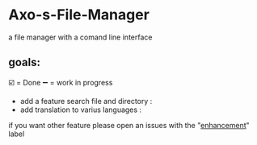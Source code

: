 # Axo-s-File-Manager
a file manager with a comand line interface


## goals:
☑️ = Done
➖ = work in progress
- add a feature search file and directory :
- add translation to varius languages :

if you want other feature please open an issues with the "[enhancement](https://github.com/axolotl-git/Axo-s-File-Manager/labels/enhancement)" label
